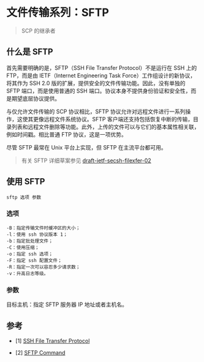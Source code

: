 # 文件传输系列：SFTP


> SCP 的继承者

<!--more-->

## 什么是 SFTP

首先需要明确的是，SFTP（SSH File Transfer Protocol）不是运行在 SSH 上的 FTP，而是由 IETF（Internet Engineering Task Force）工作组设计的新协议，将其作为 SSH 2.0 版的扩展，提供安全的文件传输功能。因此，没有单独的 SFTP 端口，而是使用普通的 SSH 端口。协议本身不提供身份验证和安全性，而是期望底层协议提供。

与仅允许文件传输的 SCP 协议相比，SFTP 协议允许对远程文件进行一系列操作，这使其更像远程文件系统协议。SFTP 客户端还支持包括恢复中断的传输，目录列表和远程文件删除等功能。此外，上传的文件可以与它们的基本属性相关联，例如时间戳。相比普通 FTP 协议，这是一项优势。

尽管 SFTP 最常在 Unix 平台上实现，但 SFTP 在主流平台都可用。

> 有关 SFTP 详细草案参见 [draft-ietf-secsh-filexfer-02](https://assets.ctfassets.net/0lvk5dbamxpi/6jBxT5LDgMqutNK4mPTGKd/4fa27cb4a130bca3b48a10c9045b0497/draft-ietf-secsh-filexfer-02)

## 使用 SFTP

```shell
sftp 选项 参数
```

### 选项

```
-B：指定传输文件时缓冲区的大小；
-l：使用 ssh 协议版本 1；
-b：指定批处理文件；
-C：使用压缩；
-o：指定 ssh 选项；
-F：指定 ssh 配置文件；
-R：指定一次可以容忍多少请求数；
-v：升高日志等级。
```

### 参数

目标主机：指定 SFTP 服务器 IP 地址或者主机名。

## 参考

- [1] [SSH File Transfer Protocol](https://en.wikipedia.org/wiki/SSH_File_Transfer_Protocol)

- [2] [SFTP Command](https://jaywcjlove.gitee.io/linux-command/c/sftp.html)

